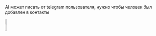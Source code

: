 AI может писать от telegram пользователя, нужно чтобы человек был добавлен в контакты
<p>
<img width="10%" src="https://leonardo.osnova.io/539acdcd-5299-5e14-a31e-a5e24083e744/-/preview/700/-/format/webp/">
</p>